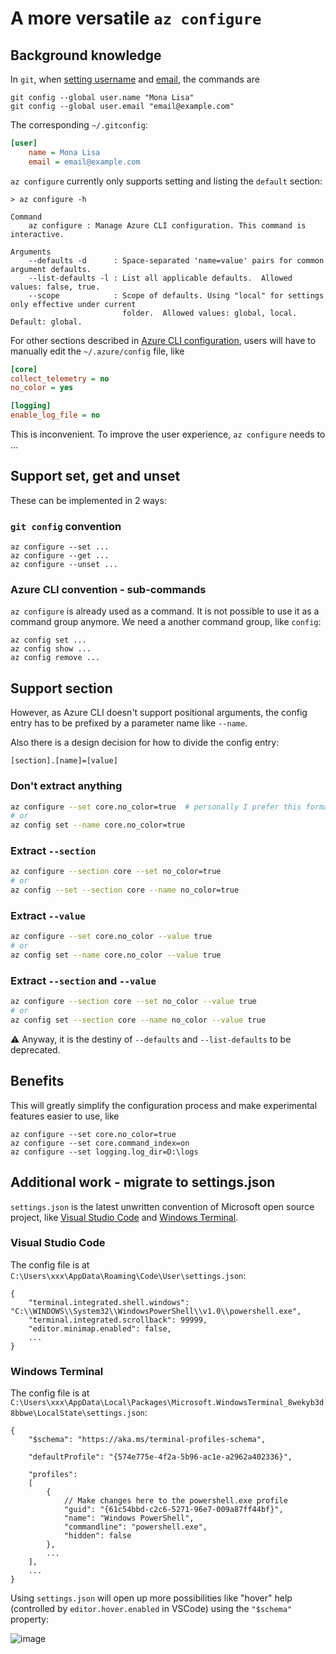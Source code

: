 # A more versatile `az configure`

## Background knowledge

In `git`, when [setting username](https://help.github.com/en/github/using-git/setting-your-username-in-git) and [email](https://help.github.com/en/github/setting-up-and-managing-your-github-user-account/setting-your-commit-email-address), the commands are

```
git config --global user.name "Mona Lisa"
git config --global user.email "email@example.com"
```

The corresponding `~/.gitconfig`:

```ini
[user]
	name = Mona Lisa
	email = email@example.com
```

`az configure` currently only supports setting and listing the `default` section:

```
> az configure -h

Command
    az configure : Manage Azure CLI configuration. This command is interactive.

Arguments
    --defaults -d      : Space-separated 'name=value' pairs for common argument defaults.
    --list-defaults -l : List all applicable defaults.  Allowed values: false, true.
    --scope            : Scope of defaults. Using "local" for settings only effective under current
                         folder.  Allowed values: global, local.  Default: global.
```

For other sections described in [Azure CLI configuration](https://docs.microsoft.com/en-us/cli/azure/azure-cli-configuration?view=azure-cli-latest), users will have to manually edit the `~/.azure/config` file, like 

```ini
[core]
collect_telemetry = no
no_color = yes

[logging]
enable_log_file = no
```

This is inconvenient. To improve the user experience, `az configure` needs to ...

## Support set, get and unset

These can be implemented in 2 ways:

### `git config` convention

```
az configure --set ...
az configure --get ...
az configure --unset ...
```

### Azure CLI convention - sub-commands

`az configure` is already used as a command. It is not possible to use it as a command group anymore. We need a another command group, like `config`:

```
az config set ...
az config show ...
az config remove ...
```

## Support section

However, as Azure CLI doesn't support positional arguments, the config entry has to be prefixed by a parameter name like `--name`.

Also there is a design decision for how to divide the config entry:

```
[section].[name]=[value]
```

### Don't extract anything

```sh
az configure --set core.no_color=true  # personally I prefer this format
# or
az config set --name core.no_color=true
```

### Extract `--section`

```sh
az configure --section core --set no_color=true
# or
az config --set --section core --name no_color=true
```

### Extract `--value`

```sh
az configure --set core.no_color --value true
# or
az config set --name core.no_color --value true
```

### Extract `--section` and `--value`

```sh
az configure --section core --set no_color --value true
# or
az config set --section core --name no_color --value true
```

⚠ Anyway, it is the destiny of `--defaults` and `--list-defaults` to be deprecated.

## Benefits

This will greatly simplify the configuration process and make experimental features easier to use, like 

```
az configure --set core.no_color=true
az configure --set core.command_index=on
az configure --set logging.log_dir=D:\logs
```

## Additional work - migrate to settings.json

`settings.json` is the latest unwritten convention of Microsoft open source project, like [Visual Studio Code](https://github.com/microsoft/vscode) and [Windows Terminal](https://github.com/microsoft/terminal).

### Visual Studio Code

The config file is at `C:\Users\xxx\AppData\Roaming\Code\User\settings.json`:

```jsonc
{
    "terminal.integrated.shell.windows": "C:\\WINDOWS\\System32\\WindowsPowerShell\\v1.0\\powershell.exe",
    "terminal.integrated.scrollback": 99999,
    "editor.minimap.enabled": false,
    ...
}
```

### Windows Terminal

The config file is at `C:\Users\xxx\AppData\Local\Packages\Microsoft.WindowsTerminal_8wekyb3d8bbwe\LocalState\settings.json`:

```jsonc
{
    "$schema": "https://aka.ms/terminal-profiles-schema",

    "defaultProfile": "{574e775e-4f2a-5b96-ac1e-a2962a402336}",

    "profiles":
    [
        {
            // Make changes here to the powershell.exe profile
            "guid": "{61c54bbd-c2c6-5271-96e7-009a87ff44bf}",
            "name": "Windows PowerShell",
            "commandline": "powershell.exe",
            "hidden": false
        },
        ...
    ],
    ...
}
```

Using `settings.json` will open up more possibilities like "hover" help (controlled by `editor.hover.enabled` in VSCode) using the `"$schema"` property:

![image](https://user-images.githubusercontent.com/4003950/84798582-b8488a00-b02d-11ea-9d88-935398c4d60f.png)
